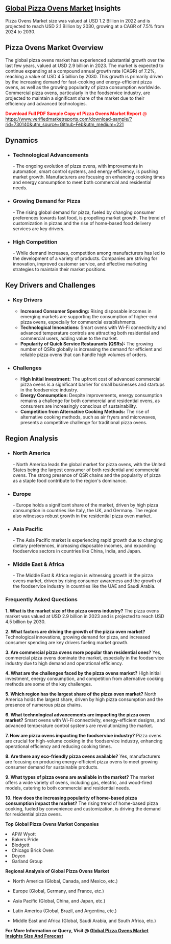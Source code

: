 <h2><a href="https://www.verifiedmarketreports.com/download-sample/?rid=730140&amp;utm_source=Github&amp;utm_medium=221" target="_blank">Global Pizza Ovens Market</a> Insights</h2><p>Pizza Ovens Market size was valued at USD 1.2 Billion in 2022 and is projected to reach USD 2.1 Billion by 2030, growing at a CAGR of 7.5% from 2024 to 2030.</p><p><h2>Pizza Ovens Market Overview</h2> <p>The global pizza ovens market has experienced substantial growth over the last few years, valued at USD 2.9 billion in 2023. The market is expected to continue expanding at a compound annual growth rate (CAGR) of 7.2%, reaching a value of USD 4.5 billion by 2030. This growth is primarily driven by the increasing demand for fast-cooking and energy-efficient pizza ovens, as well as the growing popularity of pizza consumption worldwide. Commercial pizza ovens, particularly in the foodservice industry, are projected to maintain a significant share of the market due to their efficiency and advanced technologies.</p> <p><p><span class=""><span style="color: #ff0000;"><strong>Download Full PDF Sample Copy of Pizza Ovens Market Report</strong> @ </span><a href="https://www.verifiedmarketreports.com/download-sample/?rid=730140&amp;utm_source=Github-Feb&amp;utm_medium=221" target="_blank">https://www.verifiedmarketreports.com/download-sample/?rid=730140&amp;utm_source=Github-Feb&amp;utm_medium=221</a></span></p></p> <h2>Dynamics</h2> <ul> <li><h3>Technological Advancements</h3> - The ongoing evolution of pizza ovens, with improvements in automation, smart control systems, and energy efficiency, is pushing market growth. Manufacturers are focusing on enhancing cooking times and energy consumption to meet both commercial and residential needs.</li> <li><h3>Growing Demand for Pizza</h3> - The rising global demand for pizza, fueled by changing consumer preferences towards fast food, is propelling market growth. The trend of customization in pizzas and the rise of home-based food delivery services are key drivers.</li> <li><h3>High Competition</h3> - While demand increases, competition among manufacturers has led to the development of a variety of products. Companies are striving for innovation, improved customer service, and effective marketing strategies to maintain their market positions.</li> </ul> <h2>Key Drivers and Challenges</h2> <ul> <li><h3>Key Drivers</h3> <ul> <li><strong>Increased Consumer Spending:</strong> Rising disposable incomes in emerging markets are supporting the consumption of higher-end pizza ovens, especially for commercial establishments.</li> <li><strong>Technological Innovations:</strong> Smart ovens with Wi-Fi connectivity and advanced temperature controls are attracting both residential and commercial users, adding value to the market.</li> <li><strong>Popularity of Quick Service Restaurants (QSRs):</strong> The growing number of QSRs globally is increasing the demand for efficient and reliable pizza ovens that can handle high volumes of orders.</li> </ul> </li> <li><h3>Challenges</h3> <ul> <li><strong>High Initial Investment:</strong> The upfront cost of advanced commercial pizza ovens is a significant barrier for small businesses and startups in the foodservice industry.</li> <li><strong>Energy Consumption:</strong> Despite improvements, energy consumption remains a challenge for both commercial and residential ovens, as consumers are increasingly conscious of sustainability.</li> <li><strong>Competition from Alternative Cooking Methods:</strong> The rise of alternative cooking methods, such as air fryers and microwaves, presents a competitive challenge for traditional pizza ovens.</li> </ul> </li> </ul> <h2>Region Analysis</h2> <ul> <li><h3>North America</h3> - North America leads the global market for pizza ovens, with the United States being the largest consumer of both residential and commercial ovens. The strong presence of QSR chains and the popularity of pizza as a staple food contribute to the region's dominance.</li> <li><h3>Europe</h3> - Europe holds a significant share of the market, driven by high pizza consumption in countries like Italy, the UK, and Germany. The region also witnesses robust growth in the residential pizza oven market.</li> <li><h3>Asia Pacific</h3> - The Asia Pacific market is experiencing rapid growth due to changing dietary preferences, increasing disposable incomes, and expanding foodservice sectors in countries like China, India, and Japan.</li> <li><h3>Middle East & Africa</h3> - The Middle East & Africa region is witnessing growth in the pizza ovens market, driven by rising consumer awareness and the growth of the foodservice industry in countries like the UAE and Saudi Arabia.</li> </ul> <h3>Frequently Asked Questions</h3> <p><strong>1. What is the market size of the pizza ovens industry?</strong> The pizza ovens market was valued at USD 2.9 billion in 2023 and is projected to reach USD 4.5 billion by 2030.</p> <p><strong>2. What factors are driving the growth of the pizza oven market?</strong> Technological innovations, growing demand for pizza, and increased consumer spending are key drivers fueling market growth.</p> <p><strong>3. Are commercial pizza ovens more popular than residential ones?</strong> Yes, commercial pizza ovens dominate the market, especially in the foodservice industry due to high demand and operational efficiency.</p> <p><strong>4. What are the challenges faced by the pizza ovens market?</strong> High initial investment, energy consumption, and competition from alternative cooking methods are some of the key challenges.</p> <p><strong>5. Which region has the largest share of the pizza oven market?</strong> North America holds the largest share, driven by high pizza consumption and the presence of numerous pizza chains.</p> <p><strong>6. What technological advancements are impacting the pizza oven market?</strong> Smart ovens with Wi-Fi connectivity, energy-efficient designs, and advanced temperature control systems are revolutionizing the market.</p> <p><strong>7. How are pizza ovens impacting the foodservice industry?</strong> Pizza ovens are crucial for high-volume cooking in the foodservice industry, enhancing operational efficiency and reducing cooking times.</p> <p><strong>8. Are there any eco-friendly pizza ovens available?</strong> Yes, manufacturers are focusing on producing energy-efficient pizza ovens to meet growing consumer demand for sustainable products.</p> <p><strong>9. What types of pizza ovens are available in the market?</strong> The market offers a wide variety of ovens, including gas, electric, and wood-fired models, catering to both commercial and residential needs.</p> <p><strong>10. How does the increasing popularity of home-based pizza consumption impact the market?</strong> The rising trend of home-based pizza cooking, fueled by convenience and customization, is driving the demand for residential pizza ovens.</p> </p><p><strong>Top Global Pizza Ovens Market Companies</strong></p><div data-test-id=""><p><li>APW Wyott</li><li> Bakers Pride</li><li> Blodgett</li><li> Chicago Brick Oven</li><li> Doyon</li><li> Garland Group</li></p><div><strong>Regional Analysis of&nbsp;Global Pizza Ovens Market</strong></div><ul><li dir="ltr"><p dir="ltr">North America&nbsp;(Global, Canada, and Mexico, etc.)</p></li><li dir="ltr"><p dir="ltr">Europe (Global, Germany, and France, etc.)</p></li><li dir="ltr"><p dir="ltr">Asia Pacific&nbsp;(Global, China, and Japan, etc.)</p></li><li dir="ltr"><p dir="ltr">Latin America&nbsp;(Global, Brazil, and Argentina, etc.)</p></li><li dir="ltr">Middle East and Africa&nbsp;(Global, Saudi Arabia, and South Africa, etc.)</li></ul><p><strong>For More Information or Query, Visit @&nbsp;</strong><strong><a href="https://www.verifiedmarketreports.com/product/pizza-ovens-market/?utm_source=Github&amp;utm_medium=221" target="_blank">Global Pizza Ovens Market Insights Size And Forecast</a></strong></p></div>
